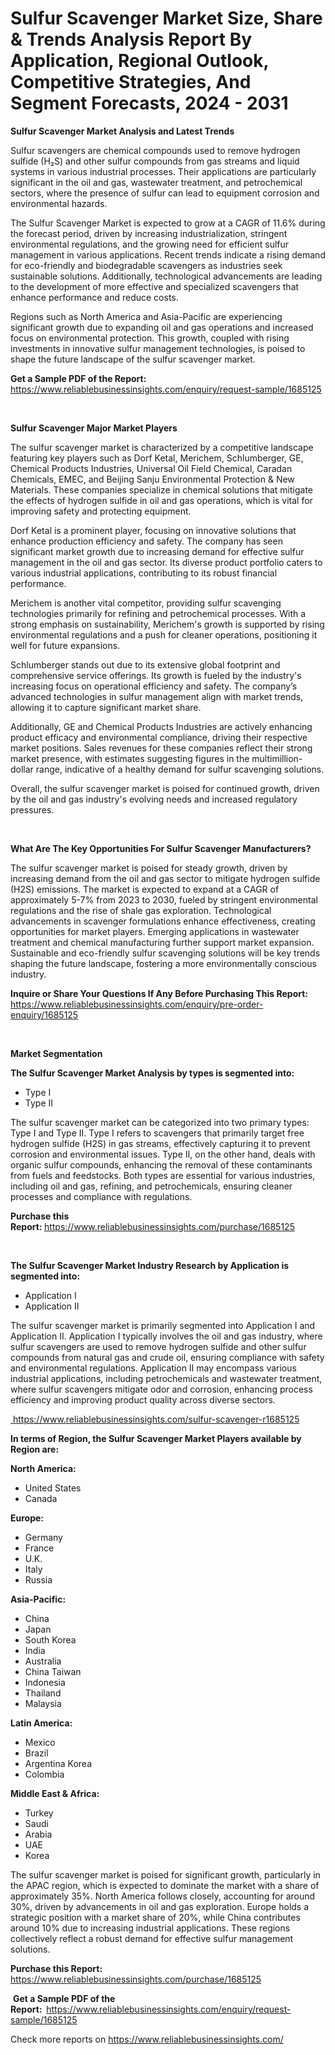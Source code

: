 <p><h1>Sulfur Scavenger Market Size, Share & Trends Analysis Report By Application, Regional Outlook, Competitive Strategies, And Segment Forecasts, 2024 - 2031</h1></p><p><strong>Sulfur Scavenger Market Analysis and Latest Trends</strong></p>
<p><p>Sulfur scavengers are chemical compounds used to remove hydrogen sulfide (H₂S) and other sulfur compounds from gas streams and liquid systems in various industrial processes. Their applications are particularly significant in the oil and gas, wastewater treatment, and petrochemical sectors, where the presence of sulfur can lead to equipment corrosion and environmental hazards. </p><p>The Sulfur Scavenger Market is expected to grow at a CAGR of 11.6% during the forecast period, driven by increasing industrialization, stringent environmental regulations, and the growing need for efficient sulfur management in various applications. Recent trends indicate a rising demand for eco-friendly and biodegradable scavengers as industries seek sustainable solutions. Additionally, technological advancements are leading to the development of more effective and specialized scavengers that enhance performance and reduce costs. </p><p>Regions such as North America and Asia-Pacific are experiencing significant growth due to expanding oil and gas operations and increased focus on environmental protection. This growth, coupled with rising investments in innovative sulfur management technologies, is poised to shape the future landscape of the sulfur scavenger market.</p></p>
<p><strong>Get a Sample PDF of the Report:&nbsp;</strong> <a href="https://www.reliablebusinessinsights.com/enquiry/request-sample/1685125?utm_campaign=1837&utm_medium=2&utm_source=Github&utm_content=ia&utm_term=30122024&utm_id=sulfur-scavenger">https://www.reliablebusinessinsights.com/enquiry/request-sample/1685125</a></p>
<p>&nbsp;</p>
<p><strong>Sulfur Scavenger Major Market Players</strong></p>
<p><p>The sulfur scavenger market is characterized by a competitive landscape featuring key players such as Dorf Ketal, Merichem, Schlumberger, GE, Chemical Products Industries, Universal Oil Field Chemical, Caradan Chemicals, EMEC, and Beijing Sanju Environmental Protection & New Materials. These companies specialize in chemical solutions that mitigate the effects of hydrogen sulfide in oil and gas operations, which is vital for improving safety and protecting equipment.</p><p>Dorf Ketal is a prominent player, focusing on innovative solutions that enhance production efficiency and safety. The company has seen significant market growth due to increasing demand for effective sulfur management in the oil and gas sector. Its diverse product portfolio caters to various industrial applications, contributing to its robust financial performance.</p><p>Merichem is another vital competitor, providing sulfur scavenging technologies primarily for refining and petrochemical processes. With a strong emphasis on sustainability, Merichem's growth is supported by rising environmental regulations and a push for cleaner operations, positioning it well for future expansions.</p><p>Schlumberger stands out due to its extensive global footprint and comprehensive service offerings. Its growth is fueled by the industry's increasing focus on operational efficiency and safety. The company’s advanced technologies in sulfur management align with market trends, allowing it to capture significant market share.</p><p>Additionally, GE and Chemical Products Industries are actively enhancing product efficacy and environmental compliance, driving their respective market positions. Sales revenues for these companies reflect their strong market presence, with estimates suggesting figures in the multimillion-dollar range, indicative of a healthy demand for sulfur scavenging solutions.</p><p>Overall, the sulfur scavenger market is poised for continued growth, driven by the oil and gas industry's evolving needs and increased regulatory pressures.</p></p>
<p>&nbsp;</p>
<p><strong>What Are The Key Opportunities For Sulfur Scavenger Manufacturers?</strong></p>
<p><p>The sulfur scavenger market is poised for steady growth, driven by increasing demand from the oil and gas sector to mitigate hydrogen sulfide (H2S) emissions. The market is expected to expand at a CAGR of approximately 5-7% from 2023 to 2030, fueled by stringent environmental regulations and the rise of shale gas exploration. Technological advancements in scavenger formulations enhance effectiveness, creating opportunities for market players. Emerging applications in wastewater treatment and chemical manufacturing further support market expansion. Sustainable and eco-friendly sulfur scavenging solutions will be key trends shaping the future landscape, fostering a more environmentally conscious industry.</p></p>
<p><strong>Inquire or Share Your Questions If Any Before Purchasing This Report:</strong> <a href="https://www.reliablebusinessinsights.com/enquiry/pre-order-enquiry/1685125?utm_campaign=1837&utm_medium=2&utm_source=Github&utm_content=ia&utm_term=30122024&utm_id=sulfur-scavenger">https://www.reliablebusinessinsights.com/enquiry/pre-order-enquiry/1685125</a></p>
<p>&nbsp;</p>
<p><strong>Market Segmentation</strong></p>
<p><strong>The Sulfur Scavenger Market Analysis by types is segmented into:</strong></p>
<p><ul><li>Type I</li><li>Type II</li></ul></p>
<p><p>The sulfur scavenger market can be categorized into two primary types: Type I and Type II. Type I refers to scavengers that primarily target free hydrogen sulfide (H2S) in gas streams, effectively capturing it to prevent corrosion and environmental issues. Type II, on the other hand, deals with organic sulfur compounds, enhancing the removal of these contaminants from fuels and feedstocks. Both types are essential for various industries, including oil and gas, refining, and petrochemicals, ensuring cleaner processes and compliance with regulations.</p></p>
<p><strong>Purchase this Report:&nbsp;</strong><a href="https://www.reliablebusinessinsights.com/purchase/1685125?utm_campaign=1837&utm_medium=2&utm_source=Github&utm_content=ia&utm_term=30122024&utm_id=sulfur-scavenger">https://www.reliablebusinessinsights.com/purchase/1685125</a></p>
<p>&nbsp;</p>
<p><strong>The Sulfur Scavenger Market Industry Research by Application is segmented into:</strong></p>
<p><ul><li>Application I</li><li>Application II</li></ul></p>
<p><p>The sulfur scavenger market is primarily segmented into Application I and Application II. Application I typically involves the oil and gas industry, where sulfur scavengers are used to remove hydrogen sulfide and other sulfur compounds from natural gas and crude oil, ensuring compliance with safety and environmental regulations. Application II may encompass various industrial applications, including petrochemicals and wastewater treatment, where sulfur scavengers mitigate odor and corrosion, enhancing process efficiency and improving product quality across diverse sectors.</p></p>
<p><a href="https://www.reliablebusinessinsights.com/sulfur-scavenger-r1685125?utm_campaign=1837&utm_medium=2&utm_source=Github&utm_content=ia&utm_term=30122024&utm_id=sulfur-scavenger">&nbsp;https://www.reliablebusinessinsights.com/sulfur-scavenger-r1685125</a></p>
<p><strong>In terms of Region, the Sulfur Scavenger Market Players available by Region are:</strong></p>
<p>
    <p> <strong> North America: </strong>
        <ul>
            <li>United States</li>
            <li>Canada</li>
        </ul>
        </p> 
    <p> <strong> Europe: </strong>
        <ul>
            <li>Germany</li>
            <li>France</li>
            <li>U.K.</li>
            <li>Italy</li>
            <li>Russia</li>
        </ul>
        </p> 
    <p> <strong> Asia-Pacific: </strong>
        <ul>
            <li>China</li>
            <li>Japan</li>
            <li>South Korea</li>
            <li>India</li>
            <li>Australia</li>
            <li>China Taiwan</li>
            <li>Indonesia</li>
            <li>Thailand</li>
            <li>Malaysia</li>
        </ul>
        </p> 
    <p> <strong> Latin America: </strong>
        <ul>
            <li>Mexico</li>
            <li>Brazil</li>
            <li>Argentina Korea</li>
            <li>Colombia</li>
        </ul>
        </p> 
    <p> <strong> Middle East & Africa: </strong>
        <ul>
            <li>Turkey</li>
            <li>Saudi</li>
            <li>Arabia</li>
            <li>UAE</li>
            <li>Korea</li>
        </ul>
    </p>
    </p>
<p><p>The sulfur scavenger market is poised for significant growth, particularly in the APAC region, which is expected to dominate the market with a share of approximately 35%. North America follows closely, accounting for around 30%, driven by advancements in oil and gas exploration. Europe holds a strategic position with a market share of 20%, while China contributes around 10% due to increasing industrial applications. These regions collectively reflect a robust demand for effective sulfur management solutions.</p></p>
<p><strong>Purchase this Report: </strong><a href="https://www.reliablebusinessinsights.com/purchase/1685125?utm_campaign=1837&utm_medium=2&utm_source=Github&utm_content=ia&utm_term=30122024&utm_id=sulfur-scavenger">https://www.reliablebusinessinsights.com/purchase/1685125</a></p>
<p>&nbsp;<strong>Get a Sample PDF of the Report:&nbsp;&nbsp;</strong><a href="https://www.reliablebusinessinsights.com/enquiry/request-sample/1685125?utm_campaign=1837&utm_medium=2&utm_source=Github&utm_content=ia&utm_term=30122024&utm_id=sulfur-scavenger">https://www.reliablebusinessinsights.com/enquiry/request-sample/1685125</a></p>
<p><strong></strong></p>
<p>Check more reports on <a href="https://www.reliablebusinessinsights.com/?utm_campaign=1837&utm_medium=2&utm_source=Github&utm_content=ia&utm_term=30122024&utm_id=sulfur-scavenger">https://www.reliablebusinessinsights.com/</a></p>